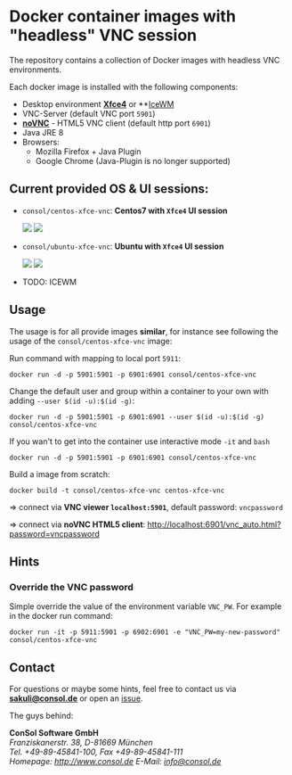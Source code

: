 # Docker container images with "headless" VNC session

The repository contains a collection of Docker images with headless VNC environments.

Each docker image is installed with the following components:

* Desktop environment [**Xfce4**](http://www.xfce.org) or **[IceWM](http://www.icewm.org/)
* VNC-Server (default VNC port `5901`)
* [**noVNC**](https://github.com/kanaka/noVNC) - HTML5 VNC client (default http port `6901`)
* Java JRE 8
* Browsers:
  * Mozilla Firefox + Java Plugin
  * Google Chrome (Java-Plugin is no longer supported)

## Current provided OS & UI sessions:
* `consol/centos-xfce-vnc`: __Centos7 with `Xfce4` UI session__ 

  [![](https://images.microbadger.com/badges/version/consol/centos-xfce-vnc.svg)](https://hub.docker.com/r/consol/centos-xfce-vnc/) [![](https://images.microbadger.com/badges/image/consol/centos-xfce-vnc.svg)](http://microbadger.com/images/consol/centos-xfce-vnc)

* `consol/ubuntu-xfce-vnc`: __Ubuntu with `Xfce4` UI session__

  [![](https://images.microbadger.com/badges/version/consol/ubuntu-xfce-vnc.svg)](https://hub.docker.com/r/consol/ubuntu-xfce-vnc/) [![](https://images.microbadger.com/badges/image/consol/ubuntu-xfce-vnc.svg)](http://microbadger.com/images/consol/ubuntu-xfce-vnc)

* TODO: ICEWM

## Usage
The usage is for all provide images **similar**, for instance see following the usage of the `consol/centos-xfce-vnc` image:

Run command with mapping to local port `5911`:

    docker run -d -p 5901:5901 -p 6901:6901 consol/centos-xfce-vnc
  
Change the default user and group within a container to your own with adding `--user $(id -u):$(id -g)`:

    docker run -d -p 5901:5901 -p 6901:6901 --user $(id -u):$(id -g) consol/centos-xfce-vnc

If you wan't to get into the container use  interactive mode `-it` and `bash`     

    docker run -d -p 5901:5901 -p 6901:6901 consol/centos-xfce-vnc

Build a image from scratch:

    docker build -t consol/centos-xfce-vnc centos-xfce-vnc

=> connect via __VNC viewer `localhost:5901`__, default password: `vncpassword`

=> connect via __noVNC HTML5 client__: [http://localhost:6901/vnc_auto.html?password=vncpassword]()


## Hints
### Override the VNC password
Simple override the value of the environment variable `VNC_PW`. For example in
the docker run command:

    docker run -it -p 5911:5901 -p 6902:6901 -e "VNC_PW=my-new-password" consol/centos-xfce-vnc


## Contact
For questions or maybe some hints, feel free to contact us via **[sakuli@consol.de](mailto:sakuli@consol.de)** or open an [issue](https://github.com/ConSol/docker-headless-vnc-container/issues/new).

The guys behind:

**ConSol Software GmbH** <br/>
*Franziskanerstr. 38, D-81669 München* <br/>
*Tel. +49-89-45841-100, Fax +49-89-45841-111*<br/>
*Homepage: http://www.consol.de E-Mail: [info@consol.de](info@consol.de)*
